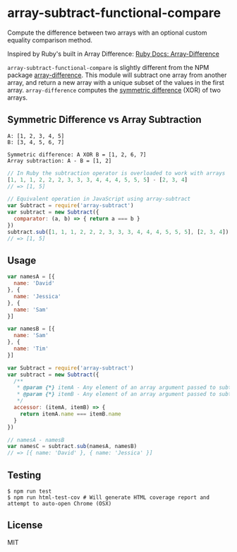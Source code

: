 array-subtract-functional-compare
=================================

Compute the difference between two arrays with an optional custom equality comparison method.

Inspired by Ruby's built in Array Difference: [Ruby Docs: Array-Difference][0]

`array-subtract-functional-compare` is slightly different from the NPM package
[array-difference][1]. This module will subtract one array from another array, and return a new
array with a unique subset of the values in the first array. `array-difference` computes the
[symmetric difference][2] (XOR) of two arrays.

Symmetric Difference vs Array Subtraction
-----------------------------------------
```
A: [1, 2, 3, 4, 5]
B: [3, 4, 5, 6, 7]

Symmetric difference: A XOR B = [1, 2, 6, 7]
Array subtraction: A - B = [1, 2]
```

```js
// In Ruby the subtraction operator is overloaded to work with arrays
[1, 1, 1, 2, 2, 2, 3, 3, 3, 4, 4, 4, 5, 5, 5] - [2, 3, 4]
// => [1, 5]

// Equivalent operation in JavaScript using array-subtract
var Subtract = require('array-subtract')
var subtract = new Subtract({
  comparator: (a, b) => { return a === b }
})
subtract.sub([1, 1, 1, 2, 2, 2, 3, 3, 3, 4, 4, 4, 5, 5, 5], [2, 3, 4])
// => [1, 5]
```

Usage
-----
```js
var namesA = [{
  name: 'David'
}, {
  name: 'Jessica'
}, {
  name: 'Sam'
}]

var namesB = [{
  name: 'Sam'
}, {
  name: 'Tim'
}]

var Subtract = require('array-subtract')
var subtract = new Subtract({
  /**
   * @param {*} itemA - Any element of an array argument passed to subtract.sub
   * @param {*} itemB - Any element of an array argument passed to subtract.sub
   */
  accessor: (itemA, itemB) => {
    return itemA.name === itemB.name
  }
})

// namesA - namesB
var namesC = subtract.sub(namesA, namesB)
// => [{ name: 'David' }, { name: 'Jessica' }]
```

Testing
-------
```
$ npm run test
$ npm run html-test-cov # Will generate HTML coverage report and attempt to auto-open Chrome (OSX)
```

License
-------
MIT

[0]: http://ruby-doc.org/core-2.3.0/Array.html#2D-method
[1]: https://www.npmjs.com/package/array-difference
[2]: https://en.wikipedia.org/wiki/Symmetric_difference
